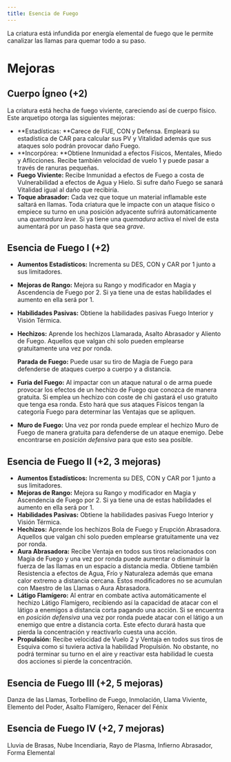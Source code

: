 ```yaml
---
title: Esencia de Fuego
---
```


La criatura está infundida por energía elemental de fuego que le permite canalizar las llamas para quemar todo a su paso.

# Mejoras

## Cuerpo Ígneo (+2)

La criatura está hecha de fuego viviente, careciendo así de cuerpo físico. Este arquetipo otorga las siguientes mejoras:

- **Estadísticas: **Carece de FUE, CON y Defensa. Empleará su estadística de CAR para calcular sus PV y Vitalidad además que sus ataques solo podrán provocar daño Fuego.
- **Incorpórea: **Obtiene Inmunidad a efectos Físicos, Mentales, Miedo y Aflicciones. Recibe también velocidad de vuelo 1 y puede pasar a través de ranuras pequeñas. 
- **Fuego Viviente:** Recibe Inmunidad a efectos de Fuego a costa de Vulnerabilidad a efectos de Agua y Hielo. Si sufre daño Fuego se sanará Vitalidad igual al daño que recibiría.
- **Toque abrasador:** Cada vez que toque un material inflamable este saltará en llamas. Toda criatura que le impacte con un ataque físico o empiece su turno en una posición adyacente sufrirá automáticamente una *quemadura leve*. Si ya tiene una *quemadura* activa el nivel de esta aumentará por un paso hasta que sea *grave*.

## Esencia de Fuego I (+2)

- **Aumentos Estadísticos:** Incrementa su DES, CON y CAR por 1 junto a sus limitadores. 

- **Mejoras de Rango:** Mejora su Rango y modificador en Magia y Ascendencia de Fuego por 2. Si ya tiene una de estas habilidades el aumento en ella será por 1. 

- **Habilidades Pasivas:** Obtiene la habilidades pasivas Fuego Interior y Visión Térmica.

- **Hechizos:** Aprende los hechizos Llamarada, Asalto Abrasador y Aliento de Fuego. Aquellos que valgan chi solo pueden emplearse gratuitamente una vez por ronda.

  **Parada de Fuego:** Puede usar su tiro de Magia de Fuego para defenderse de ataques cuerpo a cuerpo y a distancia.

- **Furia del Fuego:** Al impactar con un ataque natural o de arma puede provocar los efectos de un hechizo de Fuego que conozca de manera gratuita. Si emplea un hechizo con coste de chi gastará el uso gratuito que tenga esa ronda. Esto hará que sus ataques Físicos tengan la categoría Fuego para determinar las Ventajas que se apliquen.

- **Muro de Fuego:** Una vez por ronda puede emplear el hechizo Muro de Fuego de manera gratuita para defenderse de un ataque enemigo. Debe encontrarse en *posición defensiva* para que esto sea posible.

## Esencia de Fuego II (+2, 3 mejoras)

- **Aumentos Estadísticos:** Incrementa su DES, CON y CAR por 1 junto a sus limitadores. 
- **Mejoras de Rango:** Mejora su Rango y modificador en Magia y Ascendencia de Fuego por 2. Si ya tiene una de estas habilidades el aumento en ella será por 1. 
- **Habilidades Pasivas:** Obtiene la habilidades pasivas Fuego Interior y Visión Térmica.
- **Hechizos:** Aprende los hechizos Bola de Fuego y Erupción Abrasadora. Aquellos que valgan chi solo pueden emplearse gratuitamente una vez por ronda.
- **Aura Abrasadora:** Recibe Ventaja en todos sus tiros relacionados con Magia de Fuego y una vez por ronda puede aumentar o disminuir la fuerza de las llamas en un espacio a distancia media. Obtiene también Resistencia a efectos de Agua, Frío y Naturaleza además que emana calor extremo a distancia cercana. Estos modificadores no se acumulan con Maestro de las Llamas o Aura Abrasadora.
- **Látigo Flamígero:** Al entrar en combate activa automáticamente el hechizo Látigo Flamígero, recibiendo así la capacidad de atacar con el látigo a enemigos a distancia corta pagando una acción. Si se encuentra en *posición defensiva* una vez por ronda puede atacar con el látigo a un enemigo que entre a distancia corta. Este efecto durará hasta que pierda la concentración y reactivarlo cuesta una acción.
- **Propulsión:** Recibe velocidad de Vuelo 2 y Ventaja en todos sus tiros de Esquiva como si tuviera activa la habilidad Propulsión. No obstante, no podrá terminar su turno en el aire y reactivar esta habilidad le cuesta dos acciones si pierde la concentración.

## Esencia de Fuego III (+2, 5 mejoras)

Danza de las Llamas, Torbellino de Fuego, Inmolación, Llama Viviente, Elemento del Poder, Asalto Flamígero, Renacer del Fénix

## Esencia de Fuego IV (+2, 7 mejoras)

Lluvia de Brasas, Nube Incendiaria, Rayo de Plasma, Infierno Abrasador, Forma Elemental